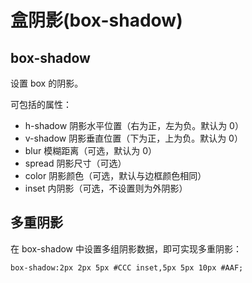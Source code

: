 盒阴影(box-shadow)
=================

box-shadow
----------

设置 box 的阴影。

可包括的属性：

+ h-shadow 阴影水平位置（右为正，左为负。默认为 0）
+ v-shadow 阴影垂直位置（下为正，上为负。默认为 0）
+ blur 模糊距离（可选，默认为 0）
+ spread 阴影尺寸（可选）
+ color 阴影颜色（可选，默认与边框颜色相同）
+ inset 内阴影（可选，不设置则为外阴影）

多重阴影
-------

在 box-shadow 中设置多组阴影数据，即可实现多重阴影：

	box-shadow:2px 2px 5px #CCC inset,5px 5px 10px #AAF;